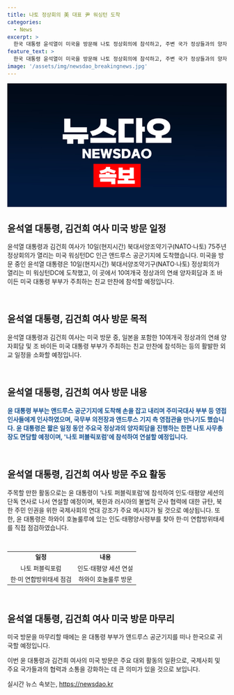 ```yaml
---
title: 나토 정상회의 美 대표 尹 워싱턴 도착
categories:
  - News
excerpt: >
  한국 대통령 윤석열이 미국을 방문해 나토 정상회의에 참석하고, 주변 국가 정상들과의 양자회담을 진행할 예정이다. 또한, 미국 대통령 부부가 주최하는 친교 만찬에도 참석할 것으로 알려졌다. 앤드루스 공군기지에 도착한 윤 대통령은 한·미 연합방위태세를 지원하는 사무엘 파파로 인태사령관을 만나 작전 현황을 점검하며 400여 장병 앞에서 당부의 말을 전했다.
feature_text: >
  한국 대통령 윤석열이 미국을 방문해 나토 정상회의에 참석하고, 주변 국가 정상들과의 양자회담을 진행할 예정이다. 또한, 미국 대통령 부부가 주최하는 친교 만찬에도 참석할 것으로 알려졌다. 앤드루스 공군기지에 도착한 윤 대통령은 한·미 연합방위태세를 지원하는 사무엘 파파로 인태사령관을 만나 작전 현황을 점검하며 400여 장병 앞에서 당부의 말을 전했다.
image: '/assets/img/newsdao_breakingnews.jpg'
---
```


<p><img src="/assets/img/newsdao_breakingnews.jpg" alt="ranknews 속보" /></p>

<h2 data-ke-size="size26">윤석열 대통령, 김건희 여사 미국 방문 일정</h2>

<p>윤석열 대통령과 김건희 여사가 10일(현지시간) 북대서양조약기구(NATO·나토) 75주년 정상회의가 열리는 미국 워싱턴DC 인근 앤드루스 공군기지에 도착했습니다. 미국을 방문 중인 윤석열 대통령은 10일(현지시간) 북대서양조약기구(NATO·나토) 정상회의가 열리는 미 워싱턴DC에 도착했고, 이 곳에서 10여개국 정상과의 연쇄 양자회담과 조 바이든 미국 대통령 부부가 주최하는 친교 만찬에 참석할 예정입니다. </p>

<p data-ke-size="size16">&nbsp;</p>

<h2 data-ke-size="size24">윤석열 대통령, 김건희 여사 방문 목적</h2>

<p>윤석열 대통령과 김건희 여사는 미국 방문 중, 일본을 포함한 10여개국 정상과의 연쇄 양자회담 및 조 바이든 미국 대통령 부부가 주최하는 친교 만찬에 참석하는 등의 활발한 외교 일정을 소화할 예정입니다.</p>

<p data-ke-size="size16">&nbsp;</p>

<h2 data-ke-size="size24">윤석열 대통령, 김건희 여사 방문 내용</h2>

<p><b><span style="color: #1a5490;">윤 대통령 부부는 앤드루스 공군기지에 도착해 손을 잡고 내리며 주미국대사 부부 등 영접 인사들에게 인사하였으며, 국무부 의전장과 앤드루스 기지 측 영접관을 만나기도 했습니다. 윤 대통령은 짧은 일정 동안 주요국 정상과의 양자회담을 진행하는 한편 나토 사무총장도 면담할 예정이며, '나토 퍼블릭포럼’에 참석하여 연설할 예정입니다.</span></b></p>

<p data-ke-size="size16">&nbsp;</p>

<h2 data-ke-size="size24">윤석열 대통령, 김건희 여사 방문 주요 활동</h2>

<p>주목할 만한 활동으로는 윤 대통령이 ‘나토 퍼블릭포럼’에 참석하여 인도·태평양 세션의 단독 연사로 나서 연설할 예정이며, 북한과 러시아의 불법적 군사 협력에 대한 규탄, 북한 주민 인권을 위한 국제사회의 연대 강조가 주요 메시지가 될 것으로 예상됩니다. 또한, 윤 대통령은 하와이 호놀룰루에 있는 인도·태평양사령부를 찾아 한·미 연합방위태세를 직접 점검하였습니다.</p>

<p data-ke-size="size16">&nbsp;</p>

<table>
    <tbody>
        <tr>
            <td style="text-align: center; height: 17px;"><b>일정</b></td>
            <td style="text-align: center; height: 17px;"><b>내용</b></td>
        </tr>
        <tr>
            <td style="text-align: center; height: 17px;">나토 퍼블릭포럼</td>
            <td style="text-align: center; height: 17px;">인도·태평양 세션 연설</td>
        </tr>
        <tr>
            <td style="text-align: center; height: 17px;">한·미 연합방위태세 점검</td>
            <td style="text-align: center; height: 17px;">하와이 호놀룰루 방문</td>
        </tr>
    </tbody>
</table>

<p data-ke-size="size16">&nbsp;</p>

<h2 data-ke-size="size24">윤석열 대통령, 김건희 여사 미국 방문 마무리</h2>

<p>미국 방문을 마무리할 때에는 윤 대통령 부부가 앤드루스 공군기지를 떠나 한국으로 귀국할 예정입니다.</p>

<p>이번 윤 대통령과 김건희 여사의 미국 방문은 주요 대외 활동의 일환으로, 국제사회 및 주요 국가들과의 협력과 소통을 강화하는 데 큰 의미가 있을 것으로 보입니다.</p>
실시간 뉴스 속보는, <a href="https://newsdao.kr" rel="dofollow">https://newsdao.kr</a>


